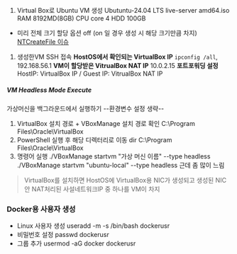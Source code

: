 1. Virtual Box로 Ubuntu VM 생성
Ubutuntu-24.04 LTS live-server amd64.iso
RAM 8192MD(8GB)
CPU core 4
HDD 100GB
- 미리 전체 크기 할당 옵션 off (on 일 경우 생성 시 해당 크기만큼 차지)
[NTCreateFile 이슈](https://m.blog.naver.com/jrkim/221522494580)

1. 생성한VM SSH 접속
**HostOS에서 확인되는 VirtualBox IP**
`ipconfig /all`, 192.168.56.1
**VM이 할당받은 VitrualBox NAT IP**
10.0.2.15
**포트포워딩 설정**
HostIP: VirtualBox IP / Guest IP: VitrualBox NAT IP

##### VM Headless Mode Execute
가상머신을 백그라운드에서 실행하기
--환경변수 설정 생략--
1. VirtualBox 설치 경로 + VBoxManage 설치 경로 확인
	C:\Program Files\Oracle\VirtualBox
2. PowerShell 실행 후 해당 디렉터리로 이동
	dir C:\Program Files\Oracle\VirtualBox
3. 명령어 실행
	./VBoxManage startvm "가상 머신 이름" --type headless
	./VBoxManage startvm "ubuntu-local" --type headless
근데 좀 많이 느림

> VirtualBox를 설치하면 HostOS에 VirtualBox용 NIC가 생성되고 생성된 NIC 안 NAT처리된 사설네트워크IP 중 하나를 VM이 차지

### Docker용 사용자 생성
- Linux 사용자 생성
useradd -m -s /bin/bash dockerusr
- 비밀번호 설정
passwd dockerusr
- 그룹 추가
usermod -aG docker dockerusr
